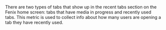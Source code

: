 ---
---
There are two types of tabs that show up in the recent tabs section on the Fenix home screen:
tabs that have media in progress and recently used tabs.
This metric is used to collect info about how many users are opening a tab they have recently used.
